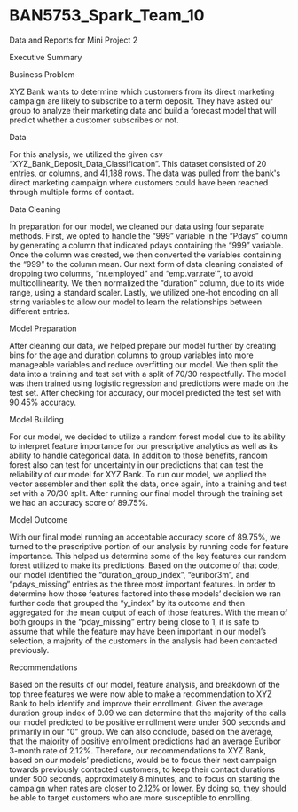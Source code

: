 # BAN5753_Spark_Team_10
Data and Reports for Mini Project 2

Executive Summary

Business Problem
 	
  XYZ Bank wants to determine which customers from its direct marketing campaign are likely to subscribe to a term deposit. They have asked our group to analyze their marketing data and build a forecast model that will predict whether a customer subscribes or not. 


Data
  	
  For this analysis, we utilized the given csv “XYZ_Bank_Deposit_Data_Classification”. This dataset consisted of 20 entries, or columns, and 41,188 rows. The data was pulled from the bank's direct marketing campaign where customers could have been reached through multiple forms of contact.


Data Cleaning

  In preparation for our model, we cleaned our data using four separate methods. First, we opted to handle the “999” variable in the “Pdays” column by generating a column that indicated pdays containing the “999” variable. Once the column was created, we then converted the variables containing the “999” to the column mean. Our next form of data cleaning consisted of dropping two columns, “nr.employed” and “emp.var.rate'”, to avoid multicollinearity. We then normalized the “duration” column, due to its wide range, using a standard scaler. Lastly, we utilized one-hot encoding on all string variables to allow our model to learn the relationships between different entries.


Model Preparation
	
  After cleaning our data, we helped prepare our model further by creating bins for the age and duration columns to group variables into more manageable variables and reduce overfitting our model. We then split the data into a training and test set with a split of 70/30 respectfully. The model was then trained using logistic regression and predictions were made on the test set. After checking for accuracy, our model predicted the test set with 90.45% accuracy. 


Model Building
	
  For our model, we decided to utilize a random forest model due to its ability to interpret feature importance for our prescriptive analytics as well as its ability to handle categorical data. In addition to those benefits, random forest also can test for uncertainty in our predictions that can test the reliability of our model for XYZ Bank. To run our model, we applied the vector assembler and then split the data, once again, into a training and test set with a 70/30 split. After running our final model through the training set we had an accuracy score of 89.75%. 

Model Outcome

   With our final model running an acceptable accuracy score of 89.75%, we turned to the prescriptive portion of our analysis by running code for feature importance. This helped us determine some of the key features our random forest utilized to make its predictions. Based on the outcome of that code, our model identified the “duration_group_index”, “euribor3m”, and “pdays_missing” entries as the three most important features. In order to determine how those features factored into these models’ decision we ran further code that grouped the “y_index” by its outcome and then aggregated for the mean output of each of those features. With the mean of both groups in the “pday_missing” entry being close to 1, it is safe to assume that while the feature may have been important in our model’s selection, a majority of the customers in the analysis had been contacted previously.
 
Recommendations

   Based on the results of our model, feature analysis, and breakdown of the top three features we were now able to make a recommendation to XYZ Bank to help identify and improve their enrollment. Given the average duration group index of 0.09 we can determine that the majority of the calls our model predicted to be positive enrollment were under 500 seconds and primarily in our “0” group. We can also conclude, based on the average, that the majority of positive enrollment predictions had an average Euribor 3-month rate of 2.12%. Therefore, our recommendations to XYZ Bank, based on our models’ predictions, would be to focus their next campaign towards previously contacted customers, to keep their contact durations under 500 seconds, approximately 8 minutes, and to focus on starting the campaign when rates are closer to 2.12% or lower. By doing so, they should be able to target customers who are more susceptible to enrolling.
